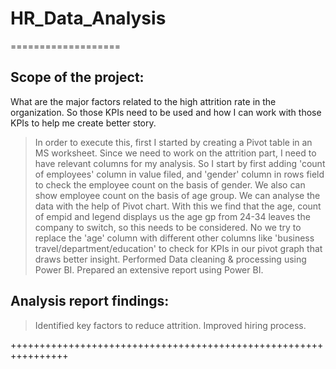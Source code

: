 # HR_Data_Analysis
===================

Scope of the project: 
---------------------
What are the major factors related to the high attrition rate in the organization. So those KPIs need to be used and how I can work with those KPIs to help me create better story.
>In order to execute this, first I started by creating a Pivot table in an MS worksheet.
>Since we need to work on the attrition part, I need to have relevant columns for my analysis. So I start by first adding 'count of employees' column in value filed, and 'gender' column in rows field to check the employee count on the basis of gender. We also can show employee count on the basis of age group. We can analyse the data with the help of Pivot chart. With this we find that the age, count of empid and legend displays us the age gp from 24-34 leaves the company to switch, so this needs to be considered.
>No we try to replace the 'age' column with different other columns like 'business travel/department/education' to check for KPIs in our pivot graph that draws better insight.
>Performed Data cleaning & processing using Power BI.
>Prepared an extensive report using Power BI.

Analysis report findings:
-------------------------
>Identified key factors to reduce attrition.
>Improved hiring process.

++++++++++++++++++++++++++++++++++++++++++++++++++++++++++++++++

